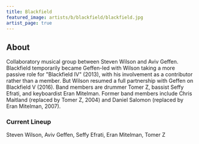 ```yaml
---
title: Blackfield
featured_image: artists/b/blackfield/blackfield.jpg
artist_page: true
---
```

## About

Collaboratory musical group between Steven Wilson and Aviv Geffen. Blackfield temporarily became Geffen-led with Wilson taking a more passive role for "Blackfield IV" (2013), with his involvement as a contributor rather than a member. But Wilson resumed a full partnership with Geffen on Blackfield V (2016). Band members are drummer Tomer Z, bassist Seffy Efrati, and keyboardist Eran Mitelman. Former band members include Chris Maitland (replaced by Tomer Z, 2004) and Daniel Salomon (replaced by Eran Mitelman, 2007).

### Current Lineup

Steven Wilson, Aviv Geffen, Seffy Efrati, Eran Mitelman, Tomer Z


